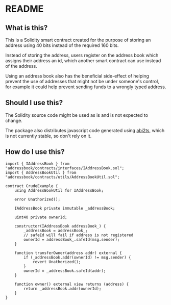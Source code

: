 # README

## What is this?

This is a Solidity smart contract created for the purpose of storing an address using 40 bits instead of the required 160 bits.

Instead of storing the address, users register on the address book which assigns their address an id, which another smart contract can use instead of the address.

Using an address book also has the beneficial side-effect of helping prevent the use of addresses that might not be under someone's control, for example it could help prevent sending funds to a wrongly typed address.

## Should I use this?

The Solidity source code might be used as is and is not expected to change.

The package also distributes javascript code generated using [abi2ts](https://github.com/TheOrderbookDEX/abi2ts), which is not currently stable, so don't rely on it.

## How do I use this?

```solidity
import { IAddressBook } from "addressbook/contracts/interfaces/IAddressBook.sol";
import { AddressBookUtil } from "addressbook/contracts/utils/AddressBookUtil.sol";

contract CrudeExample {
    using AddressBookUtil for IAddressBook;

    error Unathorized();

    IAddressBook private immutable _addressBook;

    uint40 private ownerId;

    constructor(IAddressBook addressBook_) {
        _addressBook = addressBook_;
        // safeId will fail if address is not registered
        ownerId = addressBook_.safeId(msg.sender);
    }

    function transferOwner(address addr) external {
        if (_addressBook.addr(ownerId) != msg.sender) {
            revert Unathorized();
        }
        ownerId = _addressBook.safeId(addr);
    }

    function owner() external view returns (address) {
        return _addressBook.addr(ownerId);
    }
}
```
